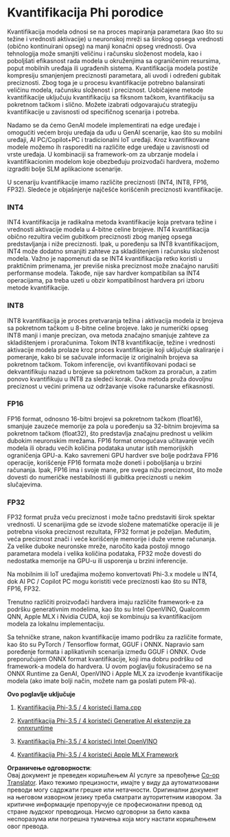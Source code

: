 <!--
CO_OP_TRANSLATOR_METADATA:
{
  "original_hash": "d658062de70b131ef4c0bff69b5fc70e",
  "translation_date": "2025-05-09T13:39:07+00:00",
  "source_file": "md/01.Introduction/04/QuantifyingPhi.md",
  "language_code": "sr"
}
-->
# **Kvantifikacija Phi porodice**

Kvantifikacija modela odnosi se na proces mapiranja parametara (kao što su težine i vrednosti aktivacije) u neuronskoj mreži sa širokog opsega vrednosti (obično kontinuirani opseg) na manji konačni opseg vrednosti. Ova tehnologija može smanjiti veličinu i računsku složenost modela, kao i poboljšati efikasnost rada modela u okruženjima sa ograničenim resursima, poput mobilnih uređaja ili ugrađenih sistema. Kvantifikacija modela postiže kompresiju smanjenjem preciznosti parametara, ali uvodi i određeni gubitak preciznosti. Zbog toga je u procesu kvantifikacije potrebno balansirati veličinu modela, računsku složenost i preciznost. Uobičajene metode kvantifikacije uključuju kvantifikaciju sa fiksnom tačkom, kvantifikaciju sa pokretnom tačkom i slično. Možete izabrati odgovarajuću strategiju kvantifikacije u zavisnosti od specifičnog scenarija i potreba.

Nadamo se da ćemo GenAI modele implementirati na edge uređaje i omogućiti većem broju uređaja da uđu u GenAI scenarije, kao što su mobilni uređaji, AI PC/Copilot+PC i tradicionalni IoT uređaji. Kroz kvantifikovane modele možemo ih rasporediti na različite edge uređaje u zavisnosti od vrste uređaja. U kombinaciji sa framework-om za ubrzanje modela i kvantifikacionim modelom koje obezbeđuju proizvođači hardvera, možemo izgraditi bolje SLM aplikacione scenarije.

U scenariju kvantifikacije imamo različite preciznosti (INT4, INT8, FP16, FP32). Sledeće je objašnjenje najčešće korišćenih preciznosti kvantifikacije.

### **INT4**

INT4 kvantifikacija je radikalna metoda kvantifikacije koja pretvara težine i vrednosti aktivacije modela u 4-bitne celine brojeve. INT4 kvantifikacija obično rezultira većim gubitkom preciznosti zbog manjeg opsega predstavljanja i niže preciznosti. Ipak, u poređenju sa INT8 kvantifikacijom, INT4 može dodatno smanjiti zahteve za skladištenjem i računsku složenost modela. Važno je napomenuti da se INT4 kvantifikacija retko koristi u praktičnim primenama, jer previše niska preciznost može značajno narušiti performanse modela. Takođe, nije sav hardver kompatibilan sa INT4 operacijama, pa treba uzeti u obzir kompatibilnost hardvera pri izboru metode kvantifikacije.

### **INT8**

INT8 kvantifikacija je proces pretvaranja težina i aktivacija modela iz brojeva sa pokretnom tačkom u 8-bitne celine brojeve. Iako je numerički opseg INT8 manji i manje precizan, ova metoda značajno smanjuje zahteve za skladištenjem i proračunima. Tokom INT8 kvantifikacije, težine i vrednosti aktivacije modela prolaze kroz proces kvantifikacije koji uključuje skaliranje i pomeranje, kako bi se sačuvale informacije iz originalnih brojeva sa pokretnom tačkom. Tokom inferencije, ovi kvantifikovani podaci se dekvantifikuju nazad u brojeve sa pokretnom tačkom za proračun, a zatim ponovo kvantifikuju u INT8 za sledeći korak. Ova metoda pruža dovoljnu preciznost u većini primena uz održavanje visoke računarske efikasnosti.

### **FP16**

FP16 format, odnosno 16-bitni brojevi sa pokretnom tačkom (float16), smanjuje zauzeće memorije za pola u poređenju sa 32-bitnim brojevima sa pokretnom tačkom (float32), što predstavlja značajnu prednost u velikim dubokim neuronskim mrežama. FP16 format omogućava učitavanje većih modela ili obradu većih količina podataka unutar istih memorijskih ograničenja GPU-a. Kako savremeni GPU hardver sve bolje podržava FP16 operacije, korišćenje FP16 formata može doneti i poboljšanja u brzini računanja. Ipak, FP16 ima i svoje mane, pre svega nižu preciznost, što može dovesti do numeričke nestabilnosti ili gubitka preciznosti u nekim slučajevima.

### **FP32**

FP32 format pruža veću preciznost i može tačno predstaviti širok spektar vrednosti. U scenarijima gde se izvode složene matematičke operacije ili je potrebna visoka preciznost rezultata, FP32 format je poželjan. Međutim, veća preciznost znači i veće korišćenje memorije i duže vreme računanja. Za velike duboke neuronske mreže, naročito kada postoji mnogo parametara modela i velika količina podataka, FP32 može dovesti do nedostatka memorije na GPU-u ili usporenja u brzini inferencije.

Na mobilnim ili IoT uređajima možemo konvertovati Phi-3.x modele u INT4, dok AI PC / Copilot PC mogu koristiti veće preciznosti kao što su INT8, FP16, FP32.

Trenutno različiti proizvođači hardvera imaju različite framework-e za podršku generativnim modelima, kao što su Intel OpenVINO, Qualcomm QNN, Apple MLX i Nvidia CUDA, koji se kombinuju sa kvantifikacijom modela za lokalnu implementaciju.

Sa tehničke strane, nakon kvantifikacije imamo podršku za različite formate, kao što su PyTorch / Tensorflow format, GGUF i ONNX. Napravio sam poređenje formata i aplikativnih scenarija između GGUF i ONNX. Ovde preporučujem ONNX format kvantifikacije, koji ima dobru podršku od framework-a modela do hardvera. U ovom poglavlju fokusiraćemo se na ONNX Runtime za GenAI, OpenVINO i Apple MLX za izvođenje kvantifikacije modela (ako imate bolji način, možete nam ga poslati putem PR-a).

**Ovo poglavlje uključuje**

1. [Kvantifikacija Phi-3.5 / 4 koristeći llama.cpp](./UsingLlamacppQuantifyingPhi.md)

2. [Kvantifikacija Phi-3.5 / 4 koristeći Generative AI ekstenzije za onnxruntime](./UsingORTGenAIQuantifyingPhi.md)

3. [Kvantifikacija Phi-3.5 / 4 koristeći Intel OpenVINO](./UsingIntelOpenVINOQuantifyingPhi.md)

4. [Kvantifikacija Phi-3.5 / 4 koristeći Apple MLX Framework](./UsingAppleMLXQuantifyingPhi.md)

**Ограничење одговорности**:  
Овај документ је преведен коришћењем AI услуге за превођење [Co-op Translator](https://github.com/Azure/co-op-translator). Иако тежимо прецизности, имајте у виду да аутоматизовани преводи могу садржати грешке или нетачности. Оригинални документ на његовом изворном језику треба сматрати ауторитетним извором. За критичне информације препоручује се професионални превод од стране људског преводиоца. Нисмо одговорни за било каква неспоразума или погрешна тумачења која могу настати коришћењем овог превода.